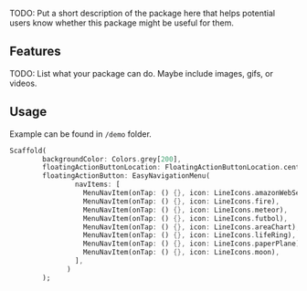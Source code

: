 TODO: Put a short description of the package here that helps potential users
know whether this package might be useful for them.

## Features

TODO: List what your package can do. Maybe include images, gifs, or videos.

## Usage

Example can be found in `/demo` folder.

```dart
Scaffold(
        backgroundColor: Colors.grey[200],
        floatingActionButtonLocation: FloatingActionButtonLocation.centerFloat,
        floatingActionButton: EasyNavigationMenu(
                navItems: [
                  MenuNavItem(onTap: () {}, icon: LineIcons.amazonWebServicesAws),
                  MenuNavItem(onTap: () {}, icon: LineIcons.fire),
                  MenuNavItem(onTap: () {}, icon: LineIcons.meteor),
                  MenuNavItem(onTap: () {}, icon: LineIcons.futbol),
                  MenuNavItem(onTap: () {}, icon: LineIcons.areaChart),
                  MenuNavItem(onTap: () {}, icon: LineIcons.lifeRing),
                  MenuNavItem(onTap: () {}, icon: LineIcons.paperPlane),
                  MenuNavItem(onTap: () {}, icon: LineIcons.moon),
                ],
              )
        );
```
